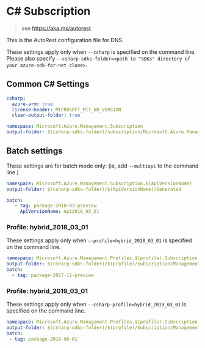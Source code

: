 # C# Subscription

> see https://aka.ms/autorest

This is the AutoRest configuration file for DNS.


These settings apply only when `--csharp` is specified on the command line.
Please also specify `--csharp-sdks-folder=<path to "SDKs" directory of your azure-sdk-for-net clone>`.

## Common C# Settings

``` yaml $(csharp)
csharp:
  azure-arm: true
  license-header: MICROSOFT_MIT_NO_VERSION  
  clear-output-folder: true
```

``` yaml $(csharp) && !$(multiapi) && !$(profile)
namespace: Microsoft.Azure.Management.Subscription
output-folder: $(csharp-sdks-folder)/subscription/Microsoft.Azure.Management.Subscription/src/Generated
```

## Batch settings
These settings are for batch mode only: (ie, add `--multiapi` to the command line )

``` yaml $(multiapi)
namespace: Microsoft.Azure.Management.Subscription.$(ApiVersionName)
output-folder: $(csharp-sdks-folder)/$(ApiVersionName)/Generated

batch:
   - tag: package-2018-03-preview
     ApiVersionName: Api2018_03_01
```

### Profile: hybrid_2018_03_01

These settings apply only when `--profile=hybrid_2018_03_01` is specified on the command line.

```yaml $(profile)=='hybrid_2018_03_01'
namespace: Microsoft.Azure.Management.Profiles.$(profile).Subscription
output-folder: $(csharp-sdks-folder)/$(profile)/Subscription/Management.Subscription/Generated
batch:
  - tag: package-2017-11-preview
```

### Profile: hybrid_2019_03_01

These settings apply only when `--csharp-profile=hybrid_2019_03_01` is specified on the command line.

``` yaml $(csharp-profile)=='hybrid_2019_03_01'
namespace: Microsoft.Azure.Management.Profiles.$(profile).Subscription
output-folder: $(csharp-sdks-folder)/$(profile)/Subscription/Management.Subscription/Generated
batch:
 - tag: package-2016-06-01
 ```